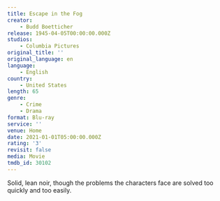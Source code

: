 ```yaml
---
title: Escape in the Fog
creator:
    - Budd Boetticher
release: 1945-04-05T00:00:00.000Z
studios:
    - Columbia Pictures
original_title: ''
original_language: en
language:
    - English
country:
    - United States
length: 65
genre:
    - Crime
    - Drama
format: Blu-ray
service: ''
venue: Home
date: 2021-01-01T05:00:00.000Z
rating: '3'
revisit: false
media: Movie
tmdb_id: 30102
---
```


Solid, lean noir, though the problems the characters face are solved too quickly and too easily.
